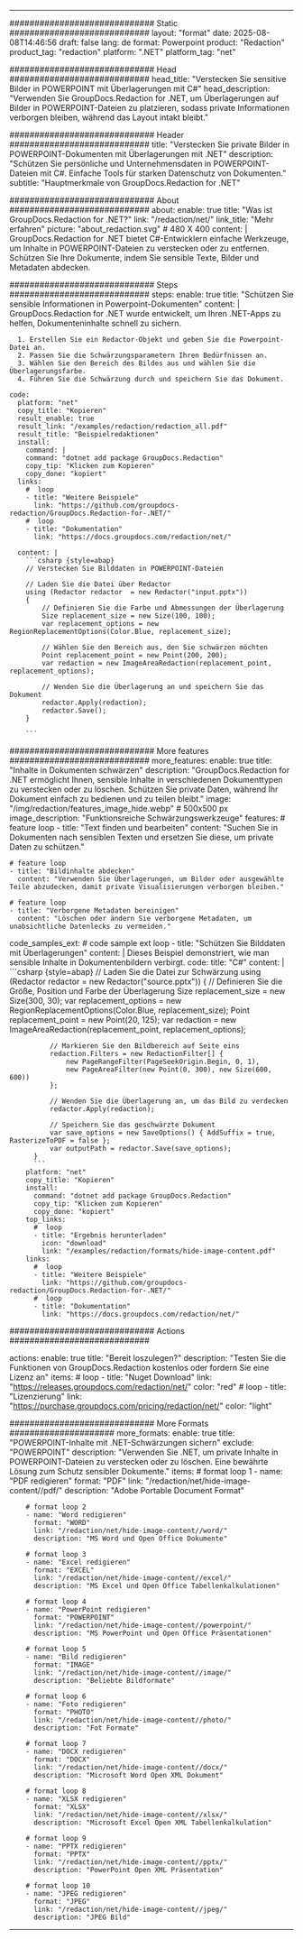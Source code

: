 
---
############################# Static ############################
layout: "format"
date:  2025-08-08T14:46:56
draft: false
lang: de
format: Powerpoint
product: "Redaction"
product_tag: "redaction"
platform: ".NET"
platform_tag: "net"

############################# Head ############################
head_title: "Verstecken Sie sensitive Bilder in POWERPOINT mit Überlagerungen mit C#"
head_description: "Verwenden Sie GroupDocs.Redaction for .NET, um Überlagerungen auf Bilder in POWERPOINT-Dateien zu platzieren, sodass private Informationen verborgen bleiben, während das Layout intakt bleibt."

############################# Header ############################
title: "Verstecken Sie private Bilder in POWERPOINT-Dokumenten mit Überlagerungen mit .NET" 
description: "Schützen Sie persönliche und Unternehmensdaten in POWERPOINT-Dateien mit C#. Einfache Tools für starken Datenschutz von Dokumenten."
subtitle: "Hauptmerkmale von GroupDocs.Redaction for .NET" 

############################# About ############################
about:
    enable: true
    title: "Was ist GroupDocs.Redaction for .NET?"
    link: "/redaction/net/"
    link_title: "Mehr erfahren"
    picture: "about_redaction.svg" # 480 X 400
    content: |
       GroupDocs.Redaction for .NET bietet C#-Entwicklern einfache Werkzeuge, um Inhalte in POWERPOINT-Dateien zu verstecken oder zu entfernen. Schützen Sie Ihre Dokumente, indem Sie sensible Texte, Bilder und Metadaten abdecken.

############################# Steps ############################
steps:
    enable: true
    title: "Schützen Sie sensible Informationen in Powerpoint-Dokumenten"
    content: |
      GroupDocs.Redaction for .NET wurde entwickelt, um Ihren .NET-Apps zu helfen, Dokumenteninhalte schnell zu sichern.
      
      1. Erstellen Sie ein Redactor-Objekt und geben Sie die Powerpoint-Datei an.
      2. Passen Sie die Schwärzungsparametern Ihren Bedürfnissen an.
      3. Wählen Sie den Bereich des Bildes aus und wählen Sie die Überlagerungsfarbe.
      4. Führen Sie die Schwärzung durch und speichern Sie das Dokument.
   
    code:
      platform: "net"
      copy_title: "Kopieren"
      result_enable: true
      result_link: "/examples/redaction/redaction_all.pdf"
      result_title: "Beispielredaktionen"
      install:
        command: |
        command: "dotnet add package GroupDocs.Redaction"
        copy_tip: "Klicken zum Kopieren"
        copy_done: "kopiert"
      links:
        #  loop
        - title: "Weitere Beispiele"
          link: "https://github.com/groupdocs-redaction/GroupDocs.Redaction-for-.NET/"
        #  loop
        - title: "Dokumentation"
          link: "https://docs.groupdocs.com/redaction/net/"
          
      content: |
        ```csharp {style=abap}
        // Verstecken Sie Bilddaten in POWERPOINT-Dateien

        // Laden Sie die Datei über Redactor
        using (Redactor redactor  = new Redactor("input.pptx"))
        {
            // Definieren Sie die Farbe und Abmessungen der Überlagerung
            Size replacement_size = new Size(100, 100);
            var replacement_options = new RegionReplacementOptions(Color.Blue, replacement_size);

            // Wählen Sie den Bereich aus, den Sie schwärzen möchten
            Point replacement_point = new Point(200, 200);
            var redaction = new ImageAreaRedaction(replacement_point, replacement_options);
            
            // Wenden Sie die Überlagerung an und speichern Sie das Dokument
            redactor.Apply(redaction);
            redactor.Save();
        }
        
        ```            


############################# More features ############################
more_features:
  enable: true
  title: "Inhalte in Dokumenten schwärzen"
  description: "GroupDocs.Redaction for .NET ermöglicht Ihnen, sensible Inhalte in verschiedenen Dokumenttypen zu verstecken oder zu löschen. Schützen Sie private Daten, während Ihr Dokument einfach zu bedienen und zu teilen bleibt."
  image: "/img/redaction/features_image_hide.webp" # 500x500 px
  image_description: "Funktionsreiche Schwärzungswerkzeuge"
  features:
    # feature loop
    - title: "Text finden und bearbeiten"
      content: "Suchen Sie in Dokumenten nach sensiblen Texten und ersetzen Sie diese, um private Daten zu schützen."

    # feature loop
    - title: "Bildinhalte abdecken"
      content: "Verwenden Sie Überlagerungen, um Bilder oder ausgewählte Teile abzudecken, damit private Visualisierungen verborgen bleiben."

    # feature loop
    - title: "Verborgene Metadaten bereinigen"
      content: "Löschen oder ändern Sie verborgene Metadaten, um unabsichtliche Datenlecks zu vermeiden."
      
  code_samples_ext:
    # code sample ext loop
    - title: "Schützen Sie Bilddaten mit Überlagerungen"
      content: |
        Dieses Beispiel demonstriert, wie man sensible Inhalte in Dokumentenbildern verbirgt.
      code:
        title: "C#"
        content: |
          ```csharp {style=abap}
          //  Laden Sie die Datei zur Schwärzung
          using (Redactor redactor  = new Redactor("source.pptx"))
          {
              // Definieren Sie die Größe, Position und Farbe der Überlagerung
              Size replacement_size = new Size(300, 30);
              var replacement_options = new RegionReplacementOptions(Color.Blue, replacement_size);
              Point replacement_point = new Point(20, 125);
              var redaction = new ImageAreaRedaction(replacement_point, replacement_options);
 
              // Markieren Sie den Bildbereich auf Seite eins
              redaction.Filters = new RedactionFilter[] {
                  new PageRangeFilter(PageSeekOrigin.Begin, 0, 1),
                  new PageAreaFilter(new Point(0, 300), new Size(600, 600))
              };

              // Wenden Sie die Überlagerung an, um das Bild zu verdecken
              redactor.Apply(redaction);

              // Speichern Sie das geschwärzte Dokument
              var save_options = new SaveOptions() { AddSuffix = true, RasterizeToPDF = false };
              var outputPath = redactor.Save(save_options);
          }
          ```
        platform: "net"
        copy_title: "Kopieren"
        install:
          command: "dotnet add package GroupDocs.Redaction"
          copy_tip: "Klicken zum Kopieren"
          copy_done: "kopiert"
        top_links:
          #  loop
          - title: "Ergebnis herunterladen"
            icon: "download"
            link: "/examples/redaction/formats/hide-image-content.pdf"
        links:
          #  loop
          - title: "Weitere Beispiele"
            link: "https://github.com/groupdocs-redaction/GroupDocs.Redaction-for-.NET/"
          #  loop
          - title: "Dokumentation"
            link: "https://docs.groupdocs.com/redaction/net/"


############################# Actions ############################

actions:
  enable: true
  title: "Bereit loszulegen?"
  description: "Testen Sie die Funktionen von GroupDocs.Redaction kostenlos oder fordern Sie eine Lizenz an"
  items:
    #  loop
    - title: "Nuget Download"
      link: "https://releases.groupdocs.com/redaction/net/"
      color: "red"
        #  loop
    - title: "Lizenzierung"
      link: "https://purchase.groupdocs.com/pricing/redaction/net/"
      color: "light"


############################# More Formats #####################
more_formats:
    enable: true
    title: "POWERPOINT-Inhalte mit .NET-Schwärzungen sichern"
    exclude: "POWERPOINT"
    description: "Verwenden Sie .NET, um private Inhalte in POWERPOINT-Dateien zu verstecken oder zu löschen. Eine bewährte Lösung zum Schutz sensibler Dokumente."
    items: 
        # format loop 1
        - name: "PDF redigieren"
          format: "PDF"
          link: "/redaction/net/hide-image-content//pdf/"
          description: "Adobe Portable Document Format"

        # format loop 2
        - name: "Word redigieren"
          format: "WORD"
          link: "/redaction/net/hide-image-content//word/"
          description: "MS Word und Open Office Dokumente"
          
        # format loop 3
        - name: "Excel redigieren"
          format: "EXCEL"
          link: "/redaction/net/hide-image-content//excel/"
          description: "MS Excel und Open Office Tabellenkalkulationen"

        # format loop 4
        - name: "PowerPoint redigieren"
          format: "POWERPOINT"
          link: "/redaction/net/hide-image-content//powerpoint/"
          description: "MS PowerPoint und Open Office Präsentationen"

        # format loop 5
        - name: "Bild redigieren"
          format: "IMAGE"
          link: "/redaction/net/hide-image-content//image/"
          description: "Beliebte Bildformate"

        # format loop 6
        - name: "Foto redigieren"
          format: "PHOTO"
          link: "/redaction/net/hide-image-content//photo/"
          description: "Fot Formate"

        # format loop 7
        - name: "DOCX redigieren"
          format: "DOCX"
          link: "/redaction/net/hide-image-content//docx/"
          description: "Microsoft Word Open XML Dokument"
          
        # format loop 8
        - name: "XLSX redigieren"
          format: "XLSX"
          link: "/redaction/net/hide-image-content//xlsx/"
          description: "Microsoft Excel Open XML Tabellenkalkulation"
          
        # format loop 9
        - name: "PPTX redigieren"
          format: "PPTX"
          link: "/redaction/net/hide-image-content//pptx/"
          description: "PowerPoint Open XML Präsentation"

        # format loop 10
        - name: "JPEG redigieren"
          format: "JPEG"
          link: "/redaction/net/hide-image-content//jpeg/"
          description: "JPEG Bild"


---